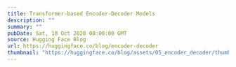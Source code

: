 ```yaml
---
title: Transformer-based Encoder-Decoder Models
description: ""
summary: ""
pubDate: Sat, 10 Oct 2020 00:00:00 GMT
source: Hugging Face Blog
url: https://huggingface.co/blog/encoder-decoder
thumbnail: "https://huggingface.co/blog/assets/05_encoder_decoder/thumbnail.png"
---
```


